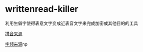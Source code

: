 # writtenread-killer
利用生僻字使得表意文字变成近表音文字来完成加密或其他目的的工具

[拼音来源](https://github.com/mozillazg/pinyin-data)

[字频来源](http://lingua.mtsu.edu/chinese-computing/statistics/)np
